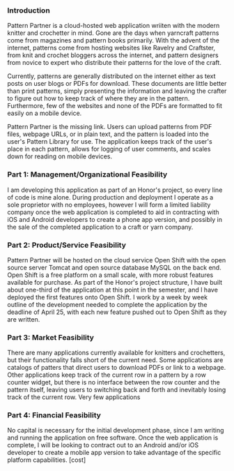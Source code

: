 ### Introduction
Pattern Partner is a cloud-hosted web application wriiten with the modern knitter and crochetter in mind. Gone are the days when yarncraft patterns come from magazines and pattern books primarily. With the advent of the internet, patterns come from hosting websites like Ravelry and Craftster, from knit and crochet bloggers across the internet, and pattern designers from novice to expert who distribute their patterns for the love of the craft.

Currently, patterns are generally distributed on the internet either as text posts on user blogs or PDFs for download. These documents are little better than print patterns, simply presenting the information and leaving the crafter to figure out how to keep track of where they are in the pattern. Furthermore, few of the websites and none of the PDFs are formatted to fit easily on a mobile device.

Pattern Partner is the missing link. Users can upload patterns from PDF files, webpage URLs, or in plain text, and the pattern is loaded into the user's Pattern Library for use. The application keeps track of the user's place in each pattern, allows for logging of user comments, and scales down for reading on mobile devices.

### Part 1: Management/Organizational Feasibility
I am developing this application as part of an Honor's project, so every line of code is mine alone. During production and deployment I operate as a sole proprietor with no employees, however I will form a limited liability company once the web application is completed to aid in contracting with iOS and Android developers to create a phone app version, and possibly in the sale of the completed application to a craft or yarn company.

### Part 2: Product/Service Feasibility
Pattern Partner will be hosted on the cloud service Open Shift with the open source server Tomcat and open source database MySQL on the back end. Open Shift is a free platform on a small scale, with more robust features available for purchase. As part of the Honor's project structure, I have built about one-third of the application at this point in the semester, and I have deployed the first features onto Open Shift. I work by a week by week outline of the development needed to complete the application by the deadline of April 25, with each new feature pushed out to Open Shift as they are written. 

### Part 3: Market Feasibility
There are many applications currently available for knitters and crochetters, but their functionality falls short of the current need. Some applications are catalogs of patters that direct users to download PDFs or link to a webpage. Other applications keep track of the current row in a pattern by a row counter widget, but there is no interface between the row counter and the pattern itself, leaving users to switching back and forth and inevitably losing track of the current row. Very few applications 

### Part 4: Financial Feasibility
No capital is necessary for the initial development phase, since I am writing and running the application on free software. Once the web application is complete, I will be looking to contract out to an Android and/or iOS developer to create a mobile app version to take advantage of the specific platform capabilities. [cost]
